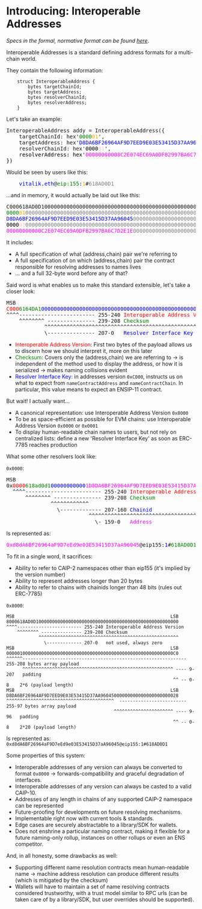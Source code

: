 Introducing: Interoperable Addresses
====

*Specs in the formal, normative format can be found [here](/specs/addresses/cross-chain-interoperable-addresses-spec.md)*.

Interoperable Addresses is a standard defining address formats for a multi-chain world.

They contain the following information:

```solidity
    struct InteroperableAddress {
        bytes targetChainId;
        bytes targetAddress;
        bytes resolverChainId;
        bytes resolverAddress;
    }
```

Let's take an example:

<pre>
InteroperableAddress addy = InteroperableAddress({
    targetChainId: hex'<span style="color:green">0000</span><span style="color:orange">01</span>',
    targetAddress: hex'<span style="color:blue">D8DA6BF26964AF9D7EED9E03E53415D37AA96045</span>',
    resolverChainId: hex'<span style="color:black">0000<span style="color:pink">01</span>',
    resolverAddress: hex'<span style="color:magenta">00000000000C2E074EC69A0DFB2997BA6C7D2E1E</span>'
})
</pre>

Would be seen by users like this:

<pre>
    <span style="color:blue">vitalik.eth</span>@<span style="color:green">eip:155</span>:<span style="color:orange">1</span>#<span style="color:grey">618AD0D1</span>
</pre>

...and in memory, it would actually be laid out like this:

<pre>
C000618AD0D10000000000000000000000000000000000000000000000000001
<span style="color:green">0000</span><span style="color:orange">01</span><span style="color: grey">000000000000000000000000000000000000000000000000000000000C</span>
<span style="color:blue">D8DA6BF26964AF9D7EED9E03E53415D37AA96045</span><span style="color: grey">000000000000000000000028</span>
<span style="color:black">0000</span><span style="color:pink">01</span><span style="color: grey">000000000000000000000000000000000000000000000000000000000C</span>
<span style="color:magenta">00000000000C2E074EC69A0DFB2997BA6C7D2E1E</span><span style="color: grey">000000000000000000000028</span>
</pre>

It includes:
- A full specification of what (address,chain) pair we're referring to
- A full specification of on which (address,chain) pair the contract responsible for resolving addresses to names lives
- ... and a full 32-byte word before any of that?

Said word is what enables us to make this standard extensible, let's take a closer look:

<pre>
MSB                                                          LSB
<span style="color: red">C000</span><span style="color:green">6164DA1</span><span style="color:blue">00000000000000000000000000000000000000000000000000001</span>
^^^^------------------------ 255-240 <span style="color:red">Interoperable Address Version</span>
    ^^^^^^^^ --------------- 239-208 <span style="color:green">Checksum</span>
            ^^^^^^^^^^^^^^^^^^^^^^^^^^^^^^^^^^^^^^^^^^^^^^^^^^^^
            \--------------- 207-0   <span style="color:blue">Resolver Interface Key</span>
</pre>

- <span style="color:red">Interoperable Address Version</span>: First two bytes of the payload allows us to discern how we should interpret it, more on this later
- <span style="color:green">Checksum</span>: Covers only the (address,chain) we are referring to -> is independent of the method used to display the address, or how it is serialized -> makes naming collisions evident 
- <span style="color:blue">Resolver Interface Key</span>: in addresses version `0xC000`, instructs us on what to expect from `nameContractAddress` and `nameContractChain`. In particular, this value means to expect an ENSIP-11 contract.

But wait! I actually want...
- A canonical representation: use Interoperable Address Version `0x8000`
- To be as space-efficient as possible for EVM chains: use Interoperable Address Version `0x0000` or `0x0001`
- To display human-readable chain names to users, but not rely on centralized lists: define a new 'Resolver Interface Key' as soon as ERC-7785 reaches production

What some other resolvers look like:

`0x0000`:
<pre>
MSB                                                            LSB
0x<span style="color: red">0000</span><span style="color: green">618ad0d1</span><span style="color: blue">00000000000</span><span style="color: magenta">1D8DA6BF26964AF9D7EED9E03E53415D37AA96045</span>
  ^^^^------------------------ 255-240 <span style="color: red">Interoperable Address version</span>
      ^^^^^^^^ --------------- 239-208 <span style="color: green">Checksum</span>
              ^^^^^^^^^^^^
                \------------- 207-160 <span style="color: blue">Chainid</span>
                          ^^^^^^^^^^^^^^^^^^^^^^^^^^^^^^^^^^^^^^^^
                            \- 159-0   <span style="color: magenta">Address</<span>
</pre>
Is represented as:
<pre>
<span style="color: magenta">0xd8dA6BF26964aF9D7eEd9e03E53415D37aA96045</span>@eip155:<span style="color: blue">1</span>#<span style="color: green">618AD0D1</span>
</pre>

To fit in a single word, it sacrifices:
* Ability to refer to CAIP-2 namespaces other than eip155 (it's implied by the version number)
* Ability to represent addresses longer than 20 bytes
* Ability to refer to chains with chainids longer than 48 bits (rules out ERC-7785)

`0x8000`:
```
MSB                                                          LSB
8000618AD0D10000000000000000000000000000000000000000000000000000
^^^^------------------------ 255-240 Interoperable Address Version
    ^^^^^^^^ --------------- 239-208 Checksum
            ^^^^^^^^^^^^^^^^^^^^^^^^^^^^^^^^^^^^^^^^^^^^^^^^^^^^
              \------------- 207-0   not used, always zero
MSB                                                          LSB
00000100000000000000000000000000000000000000000000000000000000C0
^^^^^^------------------------------------------------------------- 255-208 bytes array payload
      ^^^^^^^^^^^^^^^^^^^^^^^^^^^^^^^^^^^^^^^^^^^^^^^^^^^^^^^^ ---- 9-207   padding
                                                              ^^ -- 0-8    2*6 (payload length)
MSB                                                          LSB
D8DA6BF26964AF9D7EED9E03E53415D37AA96045000000000000000000000028
^^^^^^^^^^^^^^^^^^^^^^^^^^^^^^^^^^^^^^^^  ------------------------- 255-97 bytes array payload
                                        ^^^^^^^^^^^^^^^^^^^^^^ ---- 9-96   padding
                                                              ^^ -- 0-8    2*20 (payload length)
```
Is represented as:
`0xd8dA6BF26964aF9D7eEd9e03E53415D37aA96045@eip155:1#618AD0D1`

Some properties of this system:
- Interoperable addresses of any version can always be converted to format `0x8000` -> forwards-compatibility and graceful degradation of interfaces.
- Interoperable addresses of any version can always be casted to a valid CAIP-10.
- Addresses of any length in chains of any supported CAIP-2 namespace can be represented
- Future-proofing for developments on future resolving mechanisms.
- Implementable right now with current tools & standards.
- Edge cases are securely abstractable to a library/SDK for wallets.
- Does not enshrine a particular naming contract, making it flexible for a future naming-only rollup, instances on other rollups or even an ENS competitor.

And, in all honesty, some drawbacks as well:
- Supporting different name resolution contracts mean human-readable name -> machine address resolution can produce different results (which is mitigated by the checksum)
- Wallets will have to maintain a set of name resolving contracts considered trustworthy, with a trust model similar to RPC urls (can be taken care of by a library/SDK, but user overrides should be supported).

